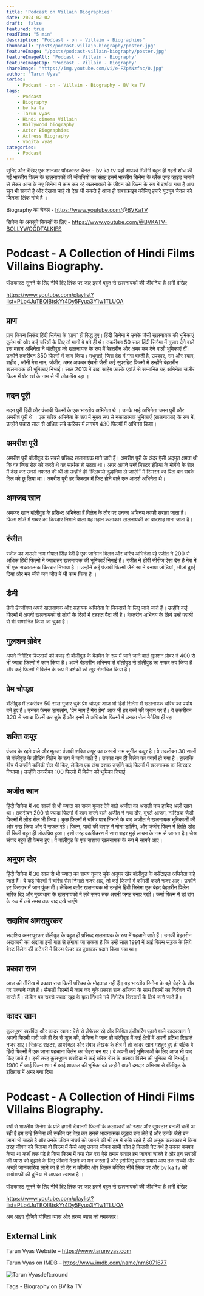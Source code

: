 ```yaml
---
title: 'Podcast on Villain Biographies'
date: 2024-02-02
draft:  false   
featured: true  
readTime: "5 min"
description: "Podcast - on - Villain - Biographies"
thumbnail: "posts/podcast-villain-biography/poster.jpg"
featureImage: "/posts/podcast-villain-biography/poster.jpg"
featureImageAlt: 'Podcast - Villain - Biography' 
featureImageCap: 'Podcast - Villain - Biography'
shareImage: "https://img.youtube.com/vi/e-FZpANzfnc/0.jpg"
author: "Tarun Vyas"
series:
    - Podcast - on - Villain - Biography - BV ka TV
tags:
    - Podcast
    - Biography
    - bv ka tv
    - Tarun vyas
    - Hindi cinema Villain 
    - Bollywood biography
    - Actor Biographies
    - Actress Biography 
    - yogita vyas 
categories:
    - Podcast
---
```

सुनिए और देखिए एक शानदार पॉडकास्ट चैनल - bv ka tv यहाँ आपको मिलेंगी बहुत ही गहरी शोध की गई भारतीय फिल्म के खलनायकों की जीवनियों का संग्रह 
इसमें भारतीय सिनेमा के ब्लैक एण्ड व्हाइट जमाने से लेकर आज के नए सिनेमा में काम कर रहे  खलनायकों के जीवन को फिल्म के रूप में 
दर्शाया गया है आप सुन भी सकते है और देखना चाहे तो देख भी सकते है 
आज ही सबस्क्राइब कीजिए हमारे यूट्यूब चैनल को जिनका लिंक नीचे है । 

Biography का चैनल -  https://www.youtube.com/@BVKaTV

सिनेमा के अनसुने किस्सों के लिए - https://www.youtube.com/@BVKATV-BOLLYWOODTALKIES

# Podcast - A Collection of Hindi Films Villains Biography.

पॉडकास्ट सुनने  के लिए नीचे दिए लिंक पर जाए इसमें बहुत से खलनायकों की  जीवनिया है अभी देखिए 

https://www.youtube.com/playlist?list=PLb4JuTBQlBtskYr4Dy5Fyua3Y1w1TLUOA


## प्राण 
प्राण किस्‍न सिकंद हिंदी सिनेमा के 'प्राण' ही सिद्ध हुए। हिंदी सिनेमा में उनके जैसी खलनायक की भूमिकाएं दुर्लभ थी और कई चरित्रों के लिए तो मानों वे बने ही थे। तकरीबन 50 साल हिंदी सिनेमा में गुजार देने वाले इस महान अभिनेता ने बॉलीवुड को खलनायक के रूप में बेहतरीन और अमर कर देने वाली भूमिकाएं दीं। उन्‍होंने तकरीबन 350 फिल्‍मों में काम किया। मधुमती, जिस देश में गंगा बहती है, उपकार, राम और श्‍याम, शहीद , जॉनी मेरा नाम, जंजीर, अमर अकबर एंथनी जैसी कई सुपरहिट फिल्‍मों में उन्‍होंने बेहतरीन खलनायक की भूमिकाएं निभाईं। साल 2013 में दादा साहेब फाल्‍के एवॉर्ड से सम्‍मानित यह अभिनेता जंजीर फिल्‍म में शेर खां के नाम से भी लोकप्रिय रहा । 

## मदन पूरी 
मदन पुरी  हिंदी और पंजाबी फिल्मों के एक भारतीय अभिनेता थे । उनके भाई अभिनेता चमन पुरी और अमरीश पुरी थे । एक चरित्र अभिनेता के रूप में मुख्य रूप से नकारात्मक भूमिकाएँ (खलनायक) के रूप में, उन्होंने पचास साल से अधिक लंबे करियर में लगभग 430 फिल्मों में अभिनय किया।

## अमरीश पूरी 
अमरीश पुरी बॉलीवुड के सबसे प्रसिध्‍द खलनायक माने जाते हैं। अमरीश पुरी के अंदर ऐसी अद्भुत क्षमता थी कि वह जिस रोल को करते थे वह सार्थक हो उठता था। अगर आपने उन्हें मिस्टर इंडिया के मोगैंबो के रोल में देख कर उनसे नफरत की थी तो उन्होंने ही “दिलवाले दुल्हनिया ले जाएंगे” में सिमरन का पिता बन सबके दिल को छू लिया था। अमरीश पुरी हर किरदार में फिट होने वाले एक आदर्श अभिनेता थे।

## अमजद खान 
अमजद खान बॉलीवुड के प्रसिध्‍द अभिनेता हैं विलेन के तौर पर उनका अभिनय काफी सराहा जाता है। फिल्‍म शोले में गब्‍बर का किरदार निभाने वाला यह महान कलाकार खलनायकी का बादशाह माना जाता है।   

## रंजीत 
रंजीत का असली नाम गोपाल सिंह बेदी है एक जानेमन विलन और चरित्र अभिनेता रहे रजीत ने 200 से अधिक हिंदी फिल्मों में ज्यादातर खलनायक की भूमिकाएँ निभाई हैं। रंजीत ने टीवी सीरीज ऐसा देस है मेरा में भी एक सकारात्मक किरदार निभाया है । उन्होंने कई पंजाबी फिल्मों जैसे रब ने बनाया जोड़ियां , मौजां दुबई दियां और मन जीते जग जीत में भी काम किया है ।

## डैनी 
डैनी डेन्‍‍जोंगपा अपने खलनायक और सहायक अभिनेता के किरदारों के लिए जाने जाते हैं। उन्‍होंने कई फिल्‍मों में अपनी खलनायकी से लोगों के दिलों में दहशत पैदा की है। बेहतरीन अभिनय के लिये उन्‍हें पद्मश्री से भी सम्‍मानित किया जा चुका है। 

## गुलशन ग्रोवेर 
अपने निगेटिव किरदारों की वजह से बॉलीवुड के बैडमैन के रूप में जाने जाने वाले गुलशन ग्रोवर ने 400 से भी ज्‍यादा फिल्‍मों में काम किया है। अपने बेहतरीन अभिनय से बॉलीवुड से हॉलीवुड का सफर तय किया है और कई फिल्‍मों में विलेन के रूप में दर्शकों को खूब रोमांचित किया है। 

## प्रेम चोपड़ा 
बॉलीवुड में तकरीबन 50 साल गुजार चुके प्रेम चोपड़ा आज भी हिंदी सिनेमा में खलनायक चरित्र का पर्याय बने हुए हैं। उनका फेमस डायलॉग, 'प्रेम नाम है मेरा प्रेम' आज भी हर बच्‍चे की जुबान पर है। वे तकरीबन 320 से ज्‍यादा फिल्‍में कर चुके हैं और इनमें से अधिकांश फिल्‍मों में उनका रोल नैगेटिव ही रहा

## शक्ति कपूर 
पंजाब के रहने वाले और मूलत: पंजाबी शक्ति कपूर का असली नाम सुनील कपूर है। वे तकरीबन 30 सालों से बॉलीवुड के लीडिंग विलेन के रूप में जाने जाते हैं। उनका नाम ही विलेन का पयार्य हो गया है। हालांकि बीच में उन्‍होंने कॉमेडी रोल भी किए, लेकिन एक लंबा दशक उन्‍होंने कई फिल्‍मों में खलनायक का किरदार निभाया। उन्‍होंने तकरीबन 100 फिल्‍मों में विलेन की भूमिका निभाई

## अजीत खान 
हिंदी सिनेमा में 40 सालों से भी ज्‍यादा का समय गुजार देने वाले अजीत का असली नाम हामिद अली खान था। तकरीबन 200 से ज्‍यादा फिल्‍मों में काम करने वाले अजीत ने नया दौर, मुगले आजम, नास्तिक जैसी फिल्‍मों में लीड रोल भी किया। कुछ फिल्‍मों में चरित्र पात्र निभाने के बाद अजीत ने खलनायक भूमिकाओं की ओर रुख किया और वे सफल रहे। फिल्‍म, यादों की बारात में मोना डार्लिंग, और जंजीर फिल्‍म में लिलि डोंट बी सिली बहुत ही लोकप्रिय हुआ। इसी तरह कालीचरण में सारा शहर मुझे लायन के नाम से जानता है। जैस संवाद बहुत ही फेमस हुए। वे बॉलीवुड के एक सशक्‍त खलनायक के रूप में सामने आए।

## अनुपम खेर 
हिंदी सिनेमा में 30 साल से भी ज्‍यादा का समय गुजार चुके अनुपम खैर बॉलीवुड के वर्सेटाइल अभिनेता कहे जाते हैं। वे कई फिल्‍मों में चरित्र रोल निभाते नजर आए, तो कई फिल्‍मों में कॉमडी करते नजर आए। उन्‍होंने हर किरदार में जान फूंक दी। लेकिन बतौर खलनायक भी उन्‍होंने हिंदी सिनेमा एक बेहद बेहतरीन विलेन चरित्र दिए और मुख्‍यधारा के खलनायकों में लंबे समय तक अपनी जगह बनाए रखी। कर्मा फिल्‍म में डॉ दांग के रूप में लंबे समय तक याद दखे जाएंगे

## सदाशिव अमरापुरकर 
सदाशिव अमरापुरकर बॉलीवुड के बहुत ही प्रसिध्‍द खलनायक के रूप में पहचाने जाते हैं। उनकी बेहतरीन अदाकारी का अंदाजा इसी बात से लगाया जा सकता है कि उन्‍हें साल 1991 में आई फिल्‍म सड़क के लिये बेस्‍ट विलेन की कटेगरी में फिल्‍म फेयर का पुराष्‍कार प्रदान किया गया था। 

## प्रकाश राज 
आज की तीरीख में प्रकाश राज किसी परिचय के मोहताज़ नही हैं। वह भारतीय सिनेमा के बड़े चेहरे के तौर पर पहचाने जाते हैं। सैकड़ों फिल्‍मों में काम कर चुके प्रकाश राज अभिनय के साथ फिल्‍मों का निर्देशन भी करते हैं। लेकिन वह सबसे ज्‍यादा ख़ुद के द्वारा निभाये गये निगेटिव किरदारों के लिये जाने जाते हैं।

## कादर  खान 
कुलभूषण खरविंदा और कादर खान : पेशे से प्रोफेसर रहे और सिविल इंजीयरिंग पढ़ाने वाले कादरखान ने अपनी फिल्‍मी पारी भले ही देर से शुरू की, लेकिन वे जल्‍द ही बॉलीवुड में कई क्षेत्रों में अपनी प्रतिभा दिखाते नजर आए। स्क्रिप्‍ट राइटर, डायरेक्‍टर और संवाद लेखक के क्षेत्र में तो कादर खान मशहूर हुए ही बल्कि वे हिंदी फिल्‍मों में एक जाना पहचाना विलेन का चेहरा बन गए। वे अपनी कई भूमिकाओं के लिए आज भी याद किए जाते हैं। इसी तरह कुलभूषण खरविंदा ने कई चरित्र रोल के अलावा विलेन की भूमिका भी निभाई। 1980 में आई फिल्‍म शान में आई शाकाल की भूमिका को उन्‍होंने अपने दमदार अभिनय से बॉलीवुड के इतिहास में अमर बना दिया

# Podcast - A Collection of Hindi Films Villains Biography.

वर्षों से भारतीय सिनेमा के प्रति हमारी दीवानगी फिल्मों के कलाकारों को स्टार और सूपस्टार बनाती चली आ  रही है 
हम उन्हे सिनेमा की स्क्रीन पर देख कर उनसे भावनात्मक जुड़ाव बना लेते है और उनके जैसे बन जाना भी चाहते है 
और उनके जीवन संघर्ष को जानने की भी हम में रुचि रहते है की अमुक कलाकार ने किस तरह जीवन को बिताया 
वो फिल्म में कैसे आए उनका जीवन साथी कौन है कितनी नेट वर्थ है उनका बचपन कैसा था कहाँ तक पढे है 
किस फिल्म में क्या रोल रहा ऐसे तमाम सवाल हम जानना चाहते है और इन सवालों की प्यास को बुझाने के लिए 
जीवनी देखने का मन करता है और इसीलिए हमारा प्रयास आप तक सच्ची और अच्छी जानकारिया लाने का है 
तो देर न कीजीए और क्लिक कीजिए नीचे लिंक पर और bv  ka tv  की बायोग्राफी की दुनिया में आपका स्वागत है । 


पॉडकास्ट सुनने  के लिए नीचे दिए लिंक पर जाए इसमें बहुत से खलनायकों की  जीवनिया है अभी देखिए 

https://www.youtube.com/playlist?list=PLb4JuTBQlBtskYr4Dy5Fyua3Y1w1TLUOA


अब  आज्ञा  दीजिये  योगिता  व्यास  और  तरुण  व्यास  को  नमस्कार !


## External Link
Tarun Vyas Website – https://www.tarunvyas.com

Tarun Vyas on IMDB – https://www.imdb.com/name/nm6071677


![Tarun Vyas:left::round](/images/profile.png)

Tags -  Biography on BV ka TV 







